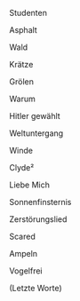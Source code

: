 Studenten

Asphalt

Wald

Krätze

Grölen

Warum

Hitler gewählt

Weltuntergang

Winde

Clyde²

Liebe Mich

Sonnenfinsternis

Zerstörungslied

Scared

Ampeln

Vogelfrei

(Letzte Worte)
